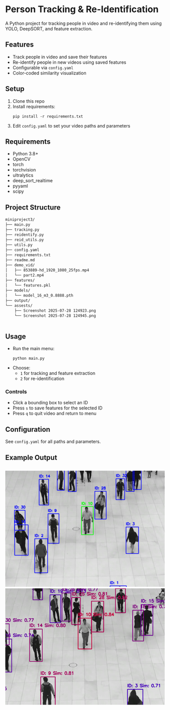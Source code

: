 # Person Tracking & Re-Identification

A Python project for tracking people in video and re-identifying them using YOLO, DeepSORT, and feature extraction.

## Features
- Track people in video and save their features
- Re-identify people in new videos using saved features
- Configurable via `config.yaml`
- Color-coded similarity visualization

## Setup

1. Clone this repo
2. Install requirements:
   ```
   pip install -r requirements.txt
   ```
3. Edit `config.yaml` to set your video paths and parameters

## Requirements

- Python 3.8+
- OpenCV
- torch
- torchvision
- ultralytics
- deep_sort_realtime
- pyyaml
- scipy

## Project Structure

```
miniproject3/
├── main.py
├── tracking.py
├── reidentify.py
├── reid_utils.py
├── utils.py
├── config.yaml
├── requirements.txt
├── readme.md
├── demo_vid/
│   ├── 853889-hd_1920_1080_25fps.mp4
│   └── part2.mp4
├── features/
│   └── features.pkl
├── models/
│   └── model_16_m3_0.8888.pth
├── output/
└── assests/
    ├── Screenshot 2025-07-28 124923.png
    └── Screenshot 2025-07-28 124945.png
 
```

## Usage

- Run the main menu:
  ```
  python main.py
  ```
- Choose:
  - `1` for tracking and feature extraction
  - `2` for re-identification

### Controls

- Click a bounding box to select an ID
- Press `s` to save features for the selected ID
- Press `q` to quit video and return to menu

## Configuration

See `config.yaml` for all paths and parameters.

## Example Output

![screenshot](assests/Screenshot%202025-07-28%20124923.png)
![screenshot](assests/Screenshot%202025-07-28%20124945.png)
---

